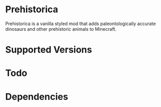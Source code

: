 # Prehistorica
Prehistorica is a vanilla styled mod that adds paleontologically accurate dinosaurs and other prehistoric animals to Minecraft.

# Supported Versions 

# Todo

# Dependencies
